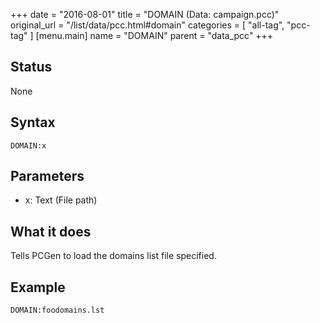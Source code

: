 +++
date = "2016-08-01"
title = "DOMAIN (Data: campaign.pcc)"
original_url = "/list/data/pcc.html#domain"
categories = [ "all-tag", "pcc-tag" ]
[menu.main]
    name = "DOMAIN"
    parent = "data_pcc"
+++

## Status

None

## Syntax

`DOMAIN:x`

## Parameters

-   x: Text (File path)



What it does
------------

Tells PCGen to load the domains list file specified.

Example
-------

`DOMAIN:foodomains.lst`

